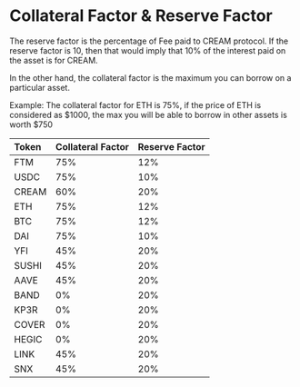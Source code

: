 # Collateral Factor & Reserve Factor

The reserve factor is the percentage of Fee paid to CREAM protocol. If the reserve factor is 10, then that would imply that 10% of the interest paid on the asset is for CREAM.

In the other hand, the collateral factor is the maximum you can borrow on a particular asset.

Example: The collateral factor for ETH is 75%, if the price of ETH is considered as $1000, the max you will be able to borrow in other assets is worth $750

| Token | Collateral Factor | Reserve Factor |
| :--- | :--- | :--- |
| FTM | 75% | 12% |
| USDC | 75% | 10% |
| CREAM | 60% | 20% |
| ETH | 75% | 12% |
| BTC | 75% | 12% |
| DAI | 75% | 10% |
| YFI | 45% | 20% |
| SUSHI | 45% | 20% |
| AAVE | 45% | 20% |
| BAND | 0% | 20% |
| KP3R | 0% | 20% |
| COVER | 0% | 20% |
| HEGIC | 0% | 20% |
| LINK | 45% | 20% |
| SNX | 45% | 20% |



